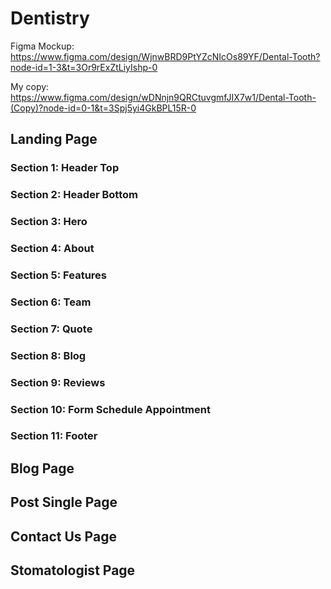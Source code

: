 # Dentistry

Figma Mockup: <https://www.figma.com/design/WjnwBRD9PtYZcNIcOs89YF/Dental-Tooth?node-id=1-3&t=3Or9rExZtLiyIshp-0>

My copy: <https://www.figma.com/design/wDNnjn9QRCtuvgmfJIX7w1/Dental-Tooth-(Copy)?node-id=0-1&t=3Spj5yi4GkBPL15R-0>

## Landing Page

### Section 1: Header Top

### Section 2: Header Bottom

### Section 3: Hero

### Section 4: About

### Section 5: Features

### Section 6: Team

### Section 7: Quote

### Section 8: Blog

### Section 9: Reviews

### Section 10: Form Schedule Appointment

### Section 11: Footer

## Blog Page

## Post Single Page

## Contact Us Page

## Stomatologist Page
